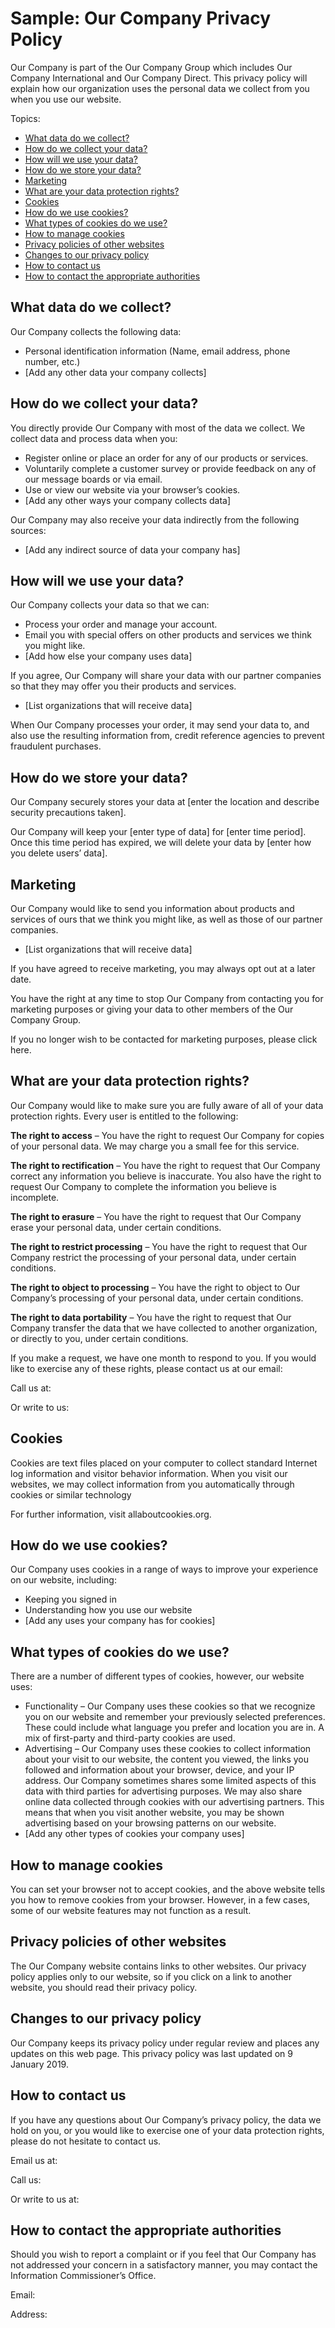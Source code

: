 # Sample: Our Company Privacy Policy

Our Company is part of the Our Company Group which includes Our Company
International and Our Company Direct. This privacy policy will explain how our
organization uses the personal data we collect from you when you use our
website.

Topics:

- [What data do we collect?](#what-data-do-we-collect)
- [How do we collect your data?](#how-do-we-collect-your-data)
- [How will we use your data?](#how-will-we-use-your-data)
- [How do we store your data?](#how-do-we-store-your-data)
- [Marketing](#marketing)
- [What are your data protection rights?](#what-are-your-data-protection-rights)
- [Cookies](#cookies)
- [How do we use cookies?](#how-do-we-use-cookies)
- [What types of cookies do we use?](#what-types-of-cookies-do-we-use)
- [How to manage cookies](#how-to-manage-cookies)
- [Privacy policies of other websites](#privacy-policies-of-other-websites)
- [Changes to our privacy policy](#changes-to-our-privacy-policy)
- [How to contact us](#how-to-contact-us)
- [How to contact the appropriate authorities](#how-to-contact-the-appropriate-authorities)

## What data do we collect?

Our Company collects the following data:

*   Personal identification information (Name, email address, phone number,
    etc.)
*   \[Add any other data your company collects\]

## How do we collect your data?

You directly provide Our Company with most of the data we collect. We collect
data and process data when you:

*   Register online or place an order for any of our products or services.
*   Voluntarily complete a customer survey or provide feedback on any of our
    message boards or via email.
*   Use or view our website via your browser’s cookies.
*   \[Add any other ways your company collects data\]

Our Company may also receive your data indirectly from the following sources:

*   \[Add any indirect source of data your company has\]

## How will we use your data?

Our Company collects your data so that we can:

*   Process your order and manage your account.
*   Email you with special offers on other products and services we think you
    might like.
*   \[Add how else your company uses data\]

If you agree, Our Company will share your data with our partner companies so
that they may offer you their products and services.

*   \[List organizations that will receive data\]

When Our Company processes your order, it may send your data to, and also use
the resulting information from, credit reference agencies to prevent fraudulent
purchases.

## How do we store your data?

Our Company securely stores your data at \[enter the location and describe
security precautions taken\].

Our Company will keep your \[enter type of data\] for \[enter time period\].
Once this time period has expired, we will delete your data by \[enter how you
delete users’ data\].

## Marketing

Our Company would like to send you information about products and services of
ours that we think you might like, as well as those of our partner companies.

*   \[List organizations that will receive data\]

If you have agreed to receive marketing, you may always opt out at a later
date.

You have the right at any time to stop Our Company from contacting you for
marketing purposes or giving your data to other members of the Our Company
Group.

If you no longer wish to be contacted for marketing purposes, please click
here.

## What are your data protection rights?

Our Company would like to make sure you are fully aware of all of your data
protection rights. Every user is entitled to the following:

**The right to access** – You have the right to request Our Company for copies
of your personal data. We may charge you a small fee for this service.

**The right to rectification** – You have the right to request that Our Company
correct any information you believe is inaccurate. You also have the right to
request Our Company to complete the information you believe is incomplete.

**The right to erasure** – You have the right to request that Our Company erase
your personal data, under certain conditions.

**The right to restrict processing** – You have the right to request that Our
Company restrict the processing of your personal data, under certain
conditions.

**The right to object to processing** – You have the right to object to Our
Company’s processing of your personal data, under certain conditions.

**The right to data portability** – You have the right to request that Our
Company transfer the data that we have collected to another organization, or
directly to you, under certain conditions.

If you make a request, we have one month to respond to you. If you would like
to exercise any of these rights, please contact us at our email:

Call us at:

Or write to us:

## Cookies

Cookies are text files placed on your computer to collect standard Internet log
information and visitor behavior information. When you visit our websites, we
may collect information from you automatically through cookies or similar
technology

For further information, visit allaboutcookies.org.

## How do we use cookies?

Our Company uses cookies in a range of ways to improve your experience on our
website, including:

*   Keeping you signed in
*   Understanding how you use our website
*   \[Add any uses your company has for cookies\]

## What types of cookies do we use?

There are a number of different types of cookies, however, our website uses:

*   Functionality – Our Company uses these cookies so that we recognize you on
    our website and remember your previously selected preferences. These could
    include what language you prefer and location you are in. A mix of
    first-party and third-party cookies are used.
*   Advertising – Our Company uses these cookies to collect information about
    your visit to our website, the content you viewed, the links you followed
    and information about your browser, device, and your IP address. Our
    Company sometimes shares some limited aspects of this data with third
    parties for advertising purposes. We may also share online data collected
    through cookies with our advertising partners. This means that when you
    visit another website, you may be shown advertising based on your browsing
    patterns on our website.
*   \[Add any other types of cookies your company uses\]

## How to manage cookies

You can set your browser not to accept cookies, and the above website tells you
how to remove cookies from your browser. However, in a few cases, some of our
website features may not function as a result.

## Privacy policies of other websites

The Our Company website contains links to other websites. Our privacy policy
applies only to our website, so if you click on a link to another website, you
should read their privacy policy.

## Changes to our privacy policy

Our Company keeps its privacy policy under regular review and places any
updates on this web page. This privacy policy was last updated on 9 January
2019.

## How to contact us

If you have any questions about Our Company’s privacy policy, the data we hold
on you, or you would like to exercise one of your data protection rights,
please do not hesitate to contact us.

Email us at:

Call us:

Or write to us at:

## How to contact the appropriate authorities

Should you wish to report a complaint or if you feel that Our Company has not
addressed your concern in a satisfactory manner, you may contact the
Information Commissioner’s Office.

Email:

Address:
